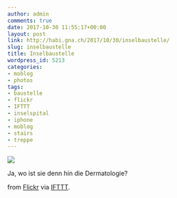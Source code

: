 ```yaml
---
author: admin
comments: true
date: 2017-10-30 11:55:17+00:00
layout: post
link: http://habi.gna.ch/2017/10/30/inselbaustelle/
slug: inselbaustelle
title: Inselbaustelle
wordpress_id: 5213
categories:
- moblog
- photos
tags:
- baustelle
- flickr
- IFTTT
- inselspital
- iphone
- moblog
- stairs
- treppe
---
```


![](http://ift.tt/2yW53uS)  

Ja, wo ist sie denn hin die Dermatologie?  

from [Flickr](http://ift.tt/2gU40of) via [IFTTT](http://ift.tt/1c4nCfM).
